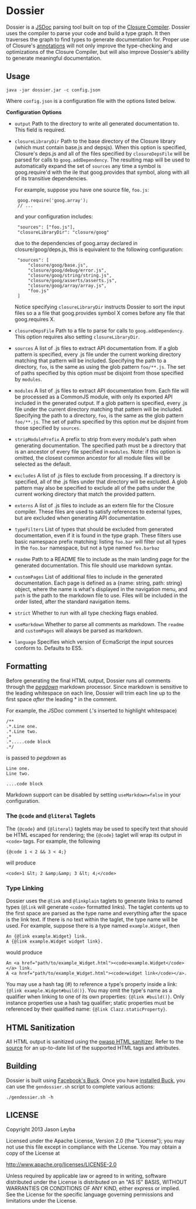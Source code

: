 # Dossier

Dossier is a [JSDoc](http://en.wikipedia.org/wiki/JSDoc) parsing tool built on
top of the [Closure Compiler](https://developers.google.com/closure/compiler/).
Dossier uses the compiler to parse your code and build a type graph. It then
traverses the graph to find types to generate documentation for. Proper use of
Closure's [annotations](https://developers.google.com/closure/compiler/docs/js-for-compiler)
will not only improve the type-checking and optimizations of the Closure
Compiler, but will also improve Dossier's ability to generate meaningful documentation.

## Usage

    java -jar dossier.jar -c config.json

Where `config.json` is a configuration file with the options listed below.

**Configuration Options**

 * `output` Path to the directory to write all generated documentation to. This
    field is required.

 * `closureLibraryDir` Path to the base directory of the Closure library (which
    must contain base.js and depsjs). When this option is specified, Closure's
    deps.js and all of the files specified by `closureDepsFile` will be parsed
    for calls to `goog.addDependency`. The resulting map will be used to
    automatically expand the set of `sources` any time a symbol is
    goog.require'd with the ile that goog.provides that symbol, along with all
    of its transitive dependencies.
   
    For example, suppose you have one source file, `foo.js`:
   
        goog.require('goog.array');
        // ...
   
    and your configuration includes:
   
        "sources": ["foo.js"],
        "closureLibraryDir": "closure/goog"
   
    due to the dependencies of goog.array declared in closure/goog/deps.js,
    this is equivalent to the following configuration:
   
        "sources": [
            "closure/goog/base.js",
            "closure/goog/debug/error.js",
            "closure/goog/string/string.js",
            "closure/goog/asserts/asserts.js",
            "closure/goog/array/array.js",
            "foo.js"
        ]
   
    Notice specifying `closureLibraryDir` instructs Dossier to sort the input
    files so a a file that goog.provides symbol X comes before any file that
    goog.requires X.

 * `closureDepsFile` Path to a file to parse for calls to `goog.addDependency`.
    This option requires also setting `closureLibraryDir`.

 * `sources` A list of .js files to extract API documentation from. If a glob
    pattern is specified, every .js file under the current working directory
    matching that pattern will be included. Specifying the path to a directory,
    `foo`, is the same as using the glob pattern `foo/**.js`. The set of paths
    specified by this option *must* be disjoint from those specified by
    `modules`.

 * `modules` A list of .js files to extract API documentation from. Each file
    will be processed as a CommonJS module, with only its exported API included
    in the generated output. If a glob pattern is specified, every .js file
    under the current directory matching that pattern will be included.
    Specifying the path to a directory, `foo`, is the same as the glob pattern
    `foo/**.js`. The set of paths specified by this option *mut* be disjoint
    from those specified by `sources`.

 * `stripModulePrefix` A prefix to strip from every module's path when
    generating documentation. The specified path must be a directory that is an
    ancestor of every file specified in `modules`. Note: if this option is
    omitted, the closest common ancestor for all module files will be selected
    as the default.

 * `excludes` A list of .js files to exclude from processing. If a directory is
    specified, all of the .js files under that directory will be excluded. A
    glob pattern may also be specified to exclude all of the paths under the
    current working directory that match  the provided pattern.

 * `externs` A list of .js files to include as an extern file for the Closure
    compiler. These  files are used to satisfy references to external types,
    but are excluded when generating  API documentation.

 * `typeFilters` List of types that should be excluded from generated
    documentation, even if it is found in the type graph. These filters use
    basic namespace prefix matching: listing `foo.bar` will filter out all
    types in the `foo.bar` namespace, but not a type named `foo.barbaz`

 * `readme` Path to a README file to include as the main landing page for the
    generated documentation. This file should use markdown syntax.

 * `customPages` List of additional files to include in the generated
    documentation. Each page is defined as a {name: string, path: string}
    object, where the name is what's displayed in the navigation menu, and
    `path` is the path to the markdown file to use. Files will be included in
    the order listed, after the standard navigation items.

 * `strict` Whether to run with all type checking flags enabled.

 * `useMarkdown` Whether to parse all comments as markdown. The `readme` and
    `customPages` will always be parsed as markdown.

 * `language` Specifies which version of EcmaScript the input sources conform
    to. Defaults to ES5.


## Formatting

Before generating the final HTML output, Dossier runs all comments through the
[*pegdown*](https://github.com/sirthias/pegdown) markdown processor. Since
markdown is sensitive to the leading whitespace on each line, Dossier will trim
each line up to the first space *after* the leading \* in the comment.

For example, the JSDoc comment (.'s inserted to highlight whitespace)

    /**
    .*.Line one.
    .*.Line two.
    .*
    .*.....code block
    .*/

is passed to *pegdown* as

    Line one.
    Line two.

    ....code block

Markdown support can be disabled by setting `useMarkdown=false` in your
configuration.

### The `@code` and `@literal` Taglets

The `{@code}` and `{@literal}` taglets may be used to specify text that
should be HTML escaped for rendering; the `{@code}` taglet will wrap its
output in `<code>` tags. For example, the following

    {@code 1 < 2 && 3 < 4;}

will produce

    <code>1 &lt; 2 &amp;&amp; 3 &lt; 4;</code>

### Type Linking

Dossier uses the `@link` and `@linkplain` taglets to generate links to
named types (`@link` will generate `<code>` formatted links).  The taglet
contents up to the first space are parsed as the type name and everything after
the space is the link text. If there is no text within the taglet, the type
name will be used. For example, suppose there is a type named
`example.Widget`, then

    An {@link example.Widget} link.
    A {@link example.Widget widget link}.

would produce

    An <a href="path/to/example_Widget.html"><code>example.Widget</code></a> link.
    A <a href="path/to/example_Widget.html"><code>widget link</code></a>.

You may use a hash tag (#) to reference a type's property inside a link:
`{@link example.Widget#build()}`. You may omit the type's name as a qualifier
when linking to one of its own properties: `{@link #build()}`. Only instance
properties use a hash tag qualifier; static properties must be referenced by
their qualified name: `{@link Clazz.staticProperty}`.

## HTML Sanitization

All HTML output is sanitized using the [owasp HTML sanitizer](https://code.google.com/p/owasp-java-html-sanitizer/).
Refer to the [source](https://github.com/jleyba/js-dossier/blob/master/src/main/java/com/github/jsdossier/soy/HtmlSanitizer.java)
for an up-to-date list of the supported HTML tags and attributes.

## Building

Dossier is built using [Facebook's Buck](http://facebook.github.io/buck/). Once
you have [installed Buck](http://facebook.github.io/buck/setup/quick_start.html),
you can use the `gendossier.sh` script to complete various actions:

    ./gendossier.sh -h

## LICENSE

Copyright 2013 Jason Leyba

Licensed under the Apache License, Version 2.0 (the "License");
you may not use this file except in compliance with the License.
You may obtain a copy of the License at

 http://www.apache.org/licenses/LICENSE-2.0

Unless required by applicable law or agreed to in writing, software
distributed under the License is distributed on an "AS IS" BASIS,
WITHOUT WARRANTIES OR CONDITIONS OF ANY KIND, either express or implied.
See the License for the specific language governing permissions and
limitations under the License.
